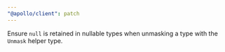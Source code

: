 ```yaml
---
"@apollo/client": patch
---
```


Ensure `null` is retained in nullable types when unmasking a type with the `Unmask` helper type.
